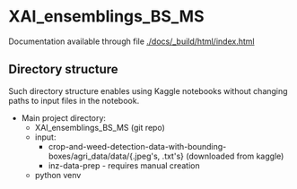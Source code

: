 # XAI_ensemblings_BS_MS

Documentation available through file [./docs/_build/html/index.html](./docs/_build/html/index.html)

## Directory structure

Such directory structure enables using Kaggle notebooks without changing paths to input files in the notebook.

- Main project directory:
    + XAI_ensemblings_BS_MS (git repo)
    + input:
        * crop-and-weed-detection-data-with-bounding-boxes/agri_data/data/{.jpeg's, .txt's} (downloaded from kaggle)
        * inz-data-prep - requires manual creation
    + python venv
